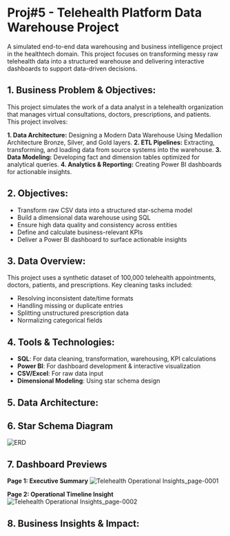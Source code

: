 # Proj#5 - Telehealth Platform Data Warehouse Project
A simulated end-to-end data warehousing and business intelligence project in the healthtech domain. This project focuses on transforming messy raw telehealth data into a structured warehouse and delivering interactive dashboards to support data-driven decisions.

## 1.	Business Problem & Objectives:
This project simulates the work of a data analyst in a telehealth organization that manages virtual consultations, doctors, prescriptions, and patients. This project involves:

**1. Data Architecture:** Designing a Modern Data Warehouse Using Medallion Architecture Bronze, Silver, and Gold layers.
**2. ETL Pipelines:** Extracting, transforming, and loading data from source systems into the warehouse.
**3. Data Modeling:** Developing fact and dimension tables optimized for analytical queries.
**4. Analytics & Reporting:** Creating Power BI dashboards for actionable insights.

## 2. Objectives: 
- Transform raw CSV data into a structured star-schema model  
- Build a dimensional data warehouse using SQL  
- Ensure high data quality and consistency across entities  
- Define and calculate business-relevant KPIs  
- Deliver a Power BI dashboard to surface actionable insights 

## 3.	Data Overview:
This project uses a synthetic dataset of 100,000 telehealth appointments, doctors, patients, and prescriptions. Key cleaning tasks included:
- Resolving inconsistent date/time formats
- Handling missing or duplicate entries
- Splitting unstructured prescription data
- Normalizing categorical fields

## 4.	Tools & Technologies:
- **SQL**: For data cleaning, transformation, warehousing, KPI calculations  
- **Power BI**: For dashboard development & interactive visualization  
- **CSV/Excel**: For raw data input  
- **Dimensional Modeling**: Using star schema design  

## 5.	Data Architecture:


## 6.	Star Schema Diagram
![ERD](https://github.com/user-attachments/assets/913d2230-48f4-4b33-9325-f146e9760243)


## 7. Dashboard Previews
**Page 1: Executive Summary**
![Telehealth Operational Insights_page-0001](https://github.com/user-attachments/assets/9e76f947-f670-4406-bd5a-4fb1f2db1ac3)

**Page 2: Operational Timeline Insight**
![Telehealth Operational Insights_page-0002](https://github.com/user-attachments/assets/0c142885-68a2-4b4c-a1c6-8bb71b082e4d)

## 8. Business Insights & Impact:




